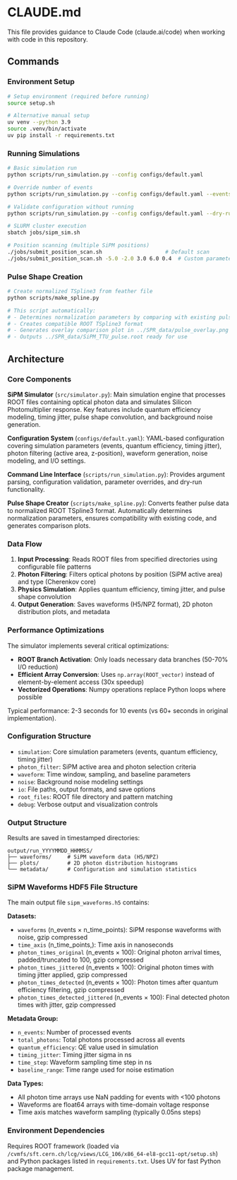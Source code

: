 # CLAUDE.md

This file provides guidance to Claude Code (claude.ai/code) when working with code in this repository.

## Commands

### Environment Setup
```bash
# Setup environment (required before running)
source setup.sh

# Alternative manual setup
uv venv --python 3.9
source .venv/bin/activate
uv pip install -r requirements.txt
```

### Running Simulations
```bash
# Basic simulation run
python scripts/run_simulation.py --config configs/default.yaml

# Override number of events
python scripts/run_simulation.py --config configs/default.yaml --events 100

# Validate configuration without running
python scripts/run_simulation.py --config configs/default.yaml --dry-run

# SLURM cluster execution
sbatch jobs/sipm_sim.sh

# Position scanning (multiple SiPM positions)
./jobs/submit_position_scan.sh                    # Default scan
./jobs/submit_position_scan.sh -5.0 -2.0 3.0 6.0 0.4  # Custom parameters
```

### Pulse Shape Creation
```bash
# Create normalized TSpline3 from feather file
python scripts/make_spline.py

# This script automatically:
# - Determines normalization parameters by comparing with existing pulse
# - Creates compatible ROOT TSpline3 format
# - Generates overlay comparison plot in ../SPR_data/pulse_overlay.png
# - Outputs ../SPR_data/SiPM_TTU_pulse.root ready for use
```

## Architecture

### Core Components

**SiPM Simulator** (`src/simulator.py`): Main simulation engine that processes ROOT files containing optical photon data and simulates Silicon Photomultiplier response. Key features include quantum efficiency modeling, timing jitter, pulse shape convolution, and background noise generation.

**Configuration System** (`configs/default.yaml`): YAML-based configuration covering simulation parameters (events, quantum efficiency, timing jitter), photon filtering (active area, z-position), waveform generation, noise modeling, and I/O settings.

**Command Line Interface** (`scripts/run_simulation.py`): Provides argument parsing, configuration validation, parameter overrides, and dry-run functionality.

**Pulse Shape Creator** (`scripts/make_spline.py`): Converts feather pulse data to normalized ROOT TSpline3 format. Automatically determines normalization parameters, ensures compatibility with existing code, and generates comparison plots.

### Data Flow

1. **Input Processing**: Reads ROOT files from specified directories using configurable file patterns
2. **Photon Filtering**: Filters optical photons by position (SiPM active area) and type (Cherenkov core)
3. **Physics Simulation**: Applies quantum efficiency, timing jitter, and pulse shape convolution
4. **Output Generation**: Saves waveforms (H5/NPZ format), 2D photon distribution plots, and metadata

### Performance Optimizations

The simulator implements several critical optimizations:
- **ROOT Branch Activation**: Only loads necessary data branches (50-70% I/O reduction)
- **Efficient Array Conversion**: Uses `np.array(ROOT_vector)` instead of element-by-element access (30x speedup)
- **Vectorized Operations**: Numpy operations replace Python loops where possible

Typical performance: 2-3 seconds for 10 events (vs 60+ seconds in original implementation).

### Configuration Structure

- `simulation`: Core simulation parameters (events, quantum efficiency, timing jitter)
- `photon_filter`: SiPM active area and photon selection criteria
- `waveform`: Time window, sampling, and baseline parameters
- `noise`: Background noise modeling settings
- `io`: File paths, output formats, and save options
- `root_files`: ROOT file directory and pattern matching
- `debug`: Verbose output and visualization controls

### Output Structure

Results are saved in timestamped directories:
```
output/run_YYYYMMDD_HHMMSS/
├── waveforms/     # SiPM waveform data (H5/NPZ)
├── plots/         # 2D photon distribution histograms
└── metadata/      # Configuration and simulation statistics
```

### SiPM Waveforms HDF5 File Structure

The main output file `sipm_waveforms.h5` contains:

**Datasets:**
- `waveforms` (n_events × n_time_points): SiPM response waveforms with noise, gzip compressed
- `time_axis` (n_time_points,): Time axis in nanoseconds
- `photon_times_original` (n_events × 100): Original photon arrival times, padded/truncated to 100, gzip compressed
- `photon_times_jittered` (n_events × 100): Original photon times with timing jitter applied, gzip compressed  
- `photon_times_detected` (n_events × 100): Photon times after quantum efficiency filtering, gzip compressed
- `photon_times_detected_jittered` (n_events × 100): Final detected photon times with jitter, gzip compressed

**Metadata Group:**
- `n_events`: Number of processed events
- `total_photons`: Total photons processed across all events
- `quantum_efficiency`: QE value used in simulation
- `timing_jitter`: Timing jitter sigma in ns
- `time_step`: Waveform sampling time step in ns
- `baseline_range`: Time range used for noise estimation

**Data Types:**
- All photon time arrays use NaN padding for events with <100 photons
- Waveforms are float64 arrays with time-domain voltage response
- Time axis matches waveform sampling (typically 0.05ns steps)

### Environment Dependencies

Requires ROOT framework (loaded via `/cvmfs/sft.cern.ch/lcg/views/LCG_106/x86_64-el8-gcc11-opt/setup.sh`) and Python packages listed in `requirements.txt`. Uses UV for fast Python package management.